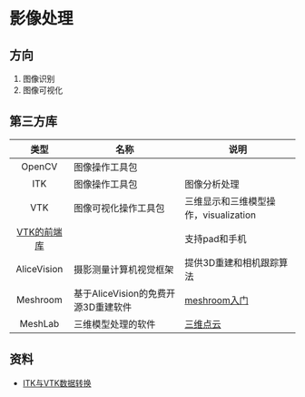 # 影像处理
## 方向
1. 图像识别
1. 图像可视化

## 第三方库
| 类型 | 名称 | 说明 |
| :----: | ---- | ---- |
| OpenCV | 图像操作工具包 |  |
| ITK | 图像操作工具包 | 图像分析处理 |
| VTK | 图像可视化操作工具包 | 三维显示和三维模型操作，visualization |
| [VTK的前端库](https://kitware.github.io/vtk-js/) |  | 支持pad和手机 |
| AliceVision | 摄影测量计算机视觉框架 | 提供3D重建和相机跟踪算法 |
| Meshroom | 基于AliceVision的免费开源3D重建软件 | [meshroom入门](https://blog.csdn.net/HJZ11/article/details/108520361) |
| MeshLab | 三维模型处理的软件 | [三维点云](https://blog.csdn.net/jumencibaliang92/article/details/97135538) |

## 资料
* [ITK与VTK数据转换](https://blog.csdn.net/menjiawan/article/details/47283809)
